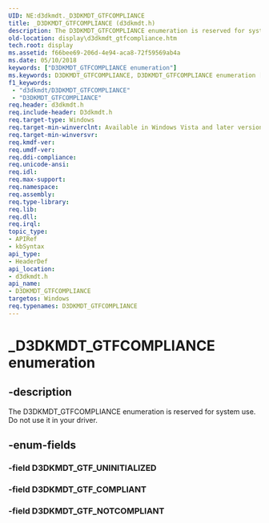 ```yaml
---
UID: NE:d3dkmdt._D3DKMDT_GTFCOMPLIANCE
title: _D3DKMDT_GTFCOMPLIANCE (d3dkmdt.h)
description: The D3DKMDT_GTFCOMPLIANCE enumeration is reserved for system use. Do not use it in your driver.
old-location: display\d3dkmdt_gtfcompliance.htm
tech.root: display
ms.assetid: f66bee69-206d-4e94-aca8-72f59569ab4a
ms.date: 05/10/2018
keywords: ["D3DKMDT_GTFCOMPLIANCE enumeration"]
ms.keywords: D3DKMDT_GTFCOMPLIANCE, D3DKMDT_GTFCOMPLIANCE enumeration [Display Devices], D3DKMDT_GTF_COMPLIANT, D3DKMDT_GTF_NOTCOMPLIANT, D3DKMDT_GTF_UNINITIALIZED, DmEnums_c8d6dc39-9079-444a-8441-49617eb1eede.xml, _D3DKMDT_GTFCOMPLIANCE, d3dkmdt/D3DKMDT_GTFCOMPLIANCE, d3dkmdt/D3DKMDT_GTF_COMPLIANT, d3dkmdt/D3DKMDT_GTF_NOTCOMPLIANT, d3dkmdt/D3DKMDT_GTF_UNINITIALIZED, display.d3dkmdt_gtfcompliance
f1_keywords:
 - "d3dkmdt/D3DKMDT_GTFCOMPLIANCE"
 - "D3DKMDT_GTFCOMPLIANCE"
req.header: d3dkmdt.h
req.include-header: D3dkmdt.h
req.target-type: Windows
req.target-min-winverclnt: Available in Windows Vista and later versions of the Windows operating systems.
req.target-min-winversvr: 
req.kmdf-ver: 
req.umdf-ver: 
req.ddi-compliance: 
req.unicode-ansi: 
req.idl: 
req.max-support: 
req.namespace: 
req.assembly: 
req.type-library: 
req.lib: 
req.dll: 
req.irql: 
topic_type:
- APIRef
- kbSyntax
api_type:
- HeaderDef
api_location:
- d3dkmdt.h
api_name:
- D3DKMDT_GTFCOMPLIANCE
targetos: Windows
req.typenames: D3DKMDT_GTFCOMPLIANCE
---
```


# _D3DKMDT_GTFCOMPLIANCE enumeration


## -description


The D3DKMDT_GTFCOMPLIANCE enumeration is reserved for system use. Do not use it in your driver.


## -enum-fields




### -field D3DKMDT_GTF_UNINITIALIZED


### -field D3DKMDT_GTF_COMPLIANT


### -field D3DKMDT_GTF_NOTCOMPLIANT


